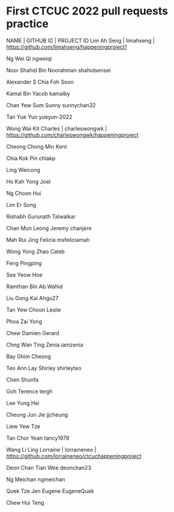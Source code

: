 # First CTCUC 2022 pull requests practice

NAME | GITHUB ID | PROJECT ID
Lim Ah Seng | limahseng | https://github.com/limahseng/happeningproject1 

Ng Wei Qi ngweiqi

Noor Shahid Bin Noorahman shahidsensei

Alexander S Chia Foh Soon

Kamal Bin Yacob kamalby

Chan Yew Sum Sunny sunnychan32

Tan Yue Yun yueyun-2022

Wong Wai Kit Charles | charleswongwk | https://github.com/charleswongwk/happeningproject

Cheong Chong Min Kent

Chia Kok Pin chiakp

Ling Weicong

Ho Kah Yong Joel

Ng Choon Hui

Lim Er Song

Rishabh Gurunath Talwalkar

Chan Mun Leong Jeremy chanjere

Mah Rui Jing Felicia msfeliciamah

Wong Yong Zhao Caleb

Feng Pingping

See Yeow Hoe

Ramthan Bin Ab.Wahid

Liu Gong Kai Ahgu27

Tan Yew Choon Leslie

Phoa Zai Yong

Chew Damien Gerard

Chng Wan Ting Zenia iamzenia

Bay Ghim Cheong

Teo Ann Lay Shirley shirleyteo

Chen Shunfa

Goh Terence tergh

Lee Yung Hei

Cheung Jun Jie jjcheung

Liew Yew Tze

Tan Chor Yean tancy1979

Wang Li Ling Lorraine | lorraineneo | https://github.com/lorraineneo/ctcuchappeningproject

Deon Chan Tian Wee deonchan23

Ng Meichan ngmeichan

Quek Tze Jen Eugene EugeneQuek

Chew Hui Teng
